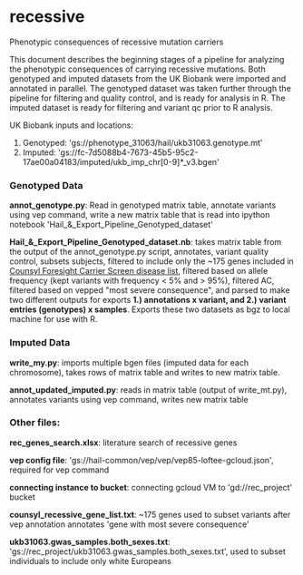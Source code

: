 # recessive
Phenotypic consequences of recessive mutation carriers

This document describes the beginning stages of a pipeline for analyzing the phenotypic consequences of carrying recessive mutations. Both genotyped and imputed datasets from the UK Biobank were imported and annotated in parallel. The genotyped dataset was taken further through the pipeline for filtering and quality control, and is ready for analysis in R. The imputed dataset is ready for filtering and variant qc prior to R analysis.

UK Biobank inputs and locations:

1. Genotyped: 'gs://phenotype_31063/hail/ukb31063.genotype.mt'
2. Imputed: 'gs://fc-7d5088b4-7673-45b5-95c2-17ae00a04183/imputed/ukb_imp_chr[0-9]*_v3.bgen'


### Genotyped Data
**annot_genotype.py**: Read in genotyped matrix table, annotate variants using vep command, write a new matrix table that is read into ipython notebook 'Hail_&_Export_Pipeline_Genotyped_dataset'

**Hail_&_Export_Pipeline_Genotyped_dataset.nb**: takes matrix table from the output of the annot_genotype.py script, annotates, variant quality control, subsets subjects, filtered to include only the ~175 genes included in [Counsyl Foresight Carrier Screen disease list](https://s3.amazonaws.com/static.counsyl.com/website/PDFs/Foresight+Universal+Disease+List.pdf), filtered based on allele frequency (kept variants with frequency < 5% and > 95%), filtered AC, filtered based on vepped "most severe consequence", and parsed to make two different outputs for exports **1.) annotations x variant, and 2.) variant entries (genotypes) x samples**. Exports these two datasets as bgz to local machine for use with R.

### Imputed Data
**write_my.py**: imports multiple bgen files (imputed data for each chromosome), takes rows of matrix table and writes to new matrix table.

**annot_updated_imputed.py**: reads in matrix table (output of write_mt.py), annotates variants using vep command, writes new matrix table 

### Other files:
**rec_genes_search.xlsx**: literature search of recessive genes

**vep config file**: 'gs://hail-common/vep/vep/vep85-loftee-gcloud.json', required for vep command

**connecting instance to bucket**: connecting gcloud VM to 'gd://rec_project' bucket

**counsyl_recessive_gene_list.txt**: ~175 genes used to subset variants after vep annotation annotates 'gene with most severe consequence'

**ukb31063.gwas_samples.both_sexes.txt**: 'gs://rec_project/ukb31063.gwas_samples.both_sexes.txt', used to subset individuals to include only white Europeans
